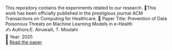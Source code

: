 This repository contains the  experiments related to our research.
📝This work has been officially published in the prestigious journal ACM Transactions on Computing for Healthcare.
📄 Paper Title: Prevention of Data Poisonous Threats on Machine Learning Models in e-Health  
✍️ Authors:E. Alruwaili, T. Moulahi  
📅 Year: 2025  
🔗 [Read the paper](https://doi.org/10.1145/3728369)
